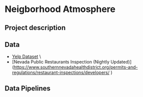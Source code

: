 # Neigborhood Atmosphere
## Project description
## Data
* [Yelp Dataset]( https://www.yelp.com/dataset/challenge) \
* [Nevada Public Restaurants Inspection (Nightly Updated)] (https://www.southernnevadahealthdistrict.org/permits-and-regulations/restaurant-inspections/developers/ )
## Data Pipelines

